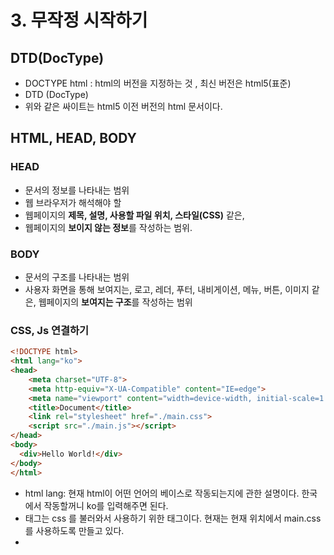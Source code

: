 # **3. 무작정 시작하기**

## **DTD(DocType)**

- DOCTYPE html : html의 버전을 지정하는 것 , 최신 버전은 html5(표준)
- DTD (DocType)
- 위와 같은 싸이트는 html5 이전 버전의 html 문서이다.

## **HTML, HEAD, BODY**

### **HEAD**

- 문서의 정보를 나타내는 범위
- 웹 브라우저가 해석해야 할
- 웹페이지의 **제목, 설명, 사용할 파일 위치, 스타일(CSS)** 같은,
- 웹페이지의 **보이지 않는 정보**를 작성하는 범위.

### **BODY**

- 문서의 구조를 나타내는 범위
- 사용자 화면을 통해 보여지는, 로고, 레더, 푸터, 내비게이션, 메뉴, 버튼, 이미지 같은, 웹페이지의 **보여지는 구조**를 작성하는 범위

### **CSS, Js 연결하기**

```html
<!DOCTYPE html>
<html lang="ko">
<head>
    <meta charset="UTF-8">
    <meta http-equiv="X-UA-Compatible" content="IE=edge">
    <meta name="viewport" content="width=device-width, initial-scale=1.0">
    <title>Document</title>
    <link rel="stylesheet" href="./main.css">
    <script src="./main.js"></script>
</head>
<body>
  <div>Hello World!</div>
</body>
</html>
```

- html lang: 현재 html이 어떤 언어의 베이스로 작동되는지에 관한 설명이다. 한국에서 작동할꺼니 ko를 입력해주면 된다.
- <link> 태그는 css 를 불러와서 사용하기 위한 태그이다. 현재는 현재 위치에서 main.css를 사용하도록 만들고 있다.
- <script> 태그는 자바스크립트를 사용하기 위한 태그이다. 현재는 현재 위치에서 main.js를 사용하도록 만들고 있다.

```css
div {
  color: red;
  font-size: 100px;
}
```

- div 태그의 색상을 빨간색, 글자 크기를 100픽셀로 설정한다.

```jsx
console.log('HEROPY!');
```

- console 창의 로그에 HEROPY라고 출력해준다.

### **태그 설명**

### **Title**

- HTML 문서의 제목을 정의 (웹 브라우저 탭에 표시됨)

### **Link**

- 외부 문서를 가져와 연결할 때 사용
- ./ : 내 파일 주변에서 가져온다
- rel : 가져올 문서와 관계
- href : 가져올 문서의 경로
- icon : 웹 브라우저에서 탭에서 제목 옆에 보이는 **대표 아이콘** (파비콘 이라고 부름)

### **style**

- 스타일(CSS)를 **html 문서 안에서 작성하는 경우**에 사용한다.

### **script**

- src : 소스코드 라는 뜻 (외부에 있는 자바스크립트(JS) 파일을 가져오는 경우)

### **meta**

- html 문서(웹페이지)의 제작자, 내용, 키워드 같은, 여러 정보를 검색엔진이나 브라우저에게 제공한다.
- name : 정보의 종류
- content : 정보의 값
- viewport : 스마트폰에서 웹 사이트를 오픈할 수가 있는데, 그런 모바일에서 웹 페이지의 가로 너비를 모바일 환경의 가로 너비와 일치시키거나, 웹 사이트가 처음 출력될 때 확대/ 축소 여부나 정도를 어떻게 결정하겠다 등 몇 가지 정보를 META 태그로 명시하는 개념이다.
- charset : 어떠한 문자의 형태로 인코딩할 것인가를 설정하는 태그 , UTF-8은 웹에서 거의 표준적으로 사용함.

```html
<!DOCTYPE html>
<html lang="ko">
<head>
    <meta charset="UTF-8">
    <meta http-equiv="X-UA-Compatible" content="IE=edge">
    <meta name="viewport" content="width=device-width, initial-scale=1.0">
    <title>HEROPY~</title>
    <link rel="stylesheet" href="./main.css">
    <script src="./main.js"></script>

    <style>
      <!-- css 정보를 내부에 작성하는 방법 -->
      div {
        text-decoration: underline;
      }
    </style>
</head>
<body>
  <div>Hello World!</div>
</body>
</html>
```



## **화면에 이미지 출력하기**

- index.html 은 root 경로에 위치시켜야된다.

```html
<img src="./images/logo.png" alt="HEROPY">
```

- 이미지를 출력하기 위해서는 img 태그를 사용한다. src는 소스의 위치, alt는 사진이 안나왔을 시, 출력하고자하는 대체 문자이다.

```html
  <img src="<https://heropy.blog/css/images/logo.png>" alt="HEROPY">
```

- 이런 식으로 https 주소를 통해서 이미지를 불러올 수가 있다.



## **상대 경로와 절대 경로**

- 상대 경로 : 자기 파일 근처를 기준으로 경로를 계산하는 것
- 절대 경로: http등 원격 서버에 있는 자료, 또는 /(루트) 경로



### 상대 경로



- [localhost](http://localhost) :  자신의 컴퓨터
- index.html가 있는곳이 root 경로이다.

### ../  : 상위 경로로 올라간다.

### ./  : 현재 위치 (주변에서 찾는다.)



### 절대 경로



### /  : 절대, 루트 경로 즉 localhose:5500을 의미함.



- https:// 은 절대경로를 의미한다.



### 페이지를 나누고 연결(링크)하기

- 서버 컴퓨터는 어떤 폴더 경로에 접근하면 먼저 index.html을 이동한다. 이 원리를 이용하여 웹 주소의 경로를 깔끔하게 만드는 방법이 있다.

### /index.html

```html
<!DOCTYPE html>
<html lang="ko">
<head>
    <meta charset="UTF-8">
    <meta http-equiv="X-UA-Compatible" content="IE=edge">
    <meta name="viewport" content="width=device-width, initial-scale=1.0">
    <title>HEROPY~</title>
    <link rel="stylesheet" href="./css/main.css">
    <script src="./js/main.js"></script>

    <style>
      <!-- css 정보를 내부에 작성하는 방법 -->
      div {
        text-decoration: underline;
      }
    </style>
</head>
<body>
  <a href="<https://naver.com>">NAVER</a>
  <a href="/about">About</a>
  <a href="/login">Login</a>
</body>
</html>
```

- 위 코드는 루트 폴더에 있는 index.html 이다. body에 보면 a 태그가 있는 것을 볼 수가 있다.
- a태그는 href 속성을 사용하여 웹페이지에서 이동하고 싶은 경로를 입력해주면 된다.
- 중요한건 href에 경로를 입력할 때 html 을 명시하지 않는다는 것이다. 왜일까?? 왜냐하면 이것은 컴퓨터는 무조건 그 경로의 index.html 파일을 찾기 때문이다.

### /about/index.html

```html
<!DOCTYPE html>
<html lang="ko">
<head>
    <meta charset="UTF-8">
    <meta http-equiv="X-UA-Compatible" content="IE=edge">
    <meta name="viewport" content="width=device-width, initial-scale=1.0">
    <title>Document</title>
</head>
<body>
    <!-- 컴퓨터는 폴더 경로를 입력하면 자동으로 index.html 을 찾는다.-->
    <a href="/">Home</a>
    About!!
</body>
</html>
```

### /login/index.html

```html
<!DOCTYPE html>
<html lang="ko">
<head>
    <meta charset="UTF-8">
    <meta http-equiv="X-UA-Compatible" content="IE=edge">
    <meta name="viewport" content="width=device-width, initial-scale=1.0">
    <title>Document</title>
</head>
<body>
    <a href="/">Home</a>
    Login
</body>
</html>
```

- login, about 폴더에 있는 index.html도 마찬가지로 / 루트 경로만 입력해주고 html파일을 입력하지 않는 것을 볼 수가 있다.
- 이렇게 경로를 지정하는 것의 장점은 주소창에서 ~~~.html 과같이 파일의 이름이 등장하지 않고 깔끔하게 만들수있다는 장점이있다.